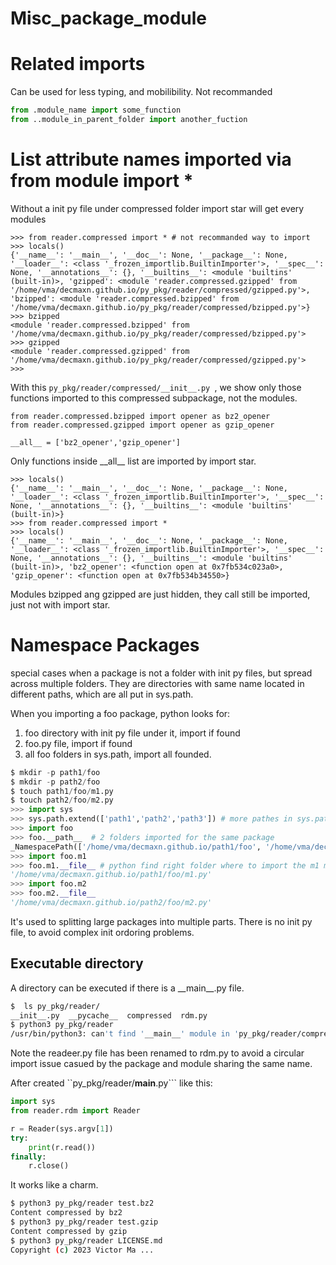 # Misc_package_module


# Related imports

Can be used for less typing, and mobilibility. Not recommanded
```python
from .module_name import some_function
from ..module_in_parent_folder import another_fuction
```

# List attribute names imported via from module import *

Without a init py file under compressed folder import star will get every modules 

```python3
>>> from reader.compressed import * # not recommanded way to import
>>> locals()
{'__name__': '__main__', '__doc__': None, '__package__': None, '__loader__': <class '_frozen_importlib.BuiltinImporter'>, '__spec__': None, '__annotations__': {}, '__builtins__': <module 'builtins' (built-in)>, 'gzipped': <module 'reader.compressed.gzipped' from '/home/vma/decmaxn.github.io/py_pkg/reader/compressed/gzipped.py'>, 'bzipped': <module 'reader.compressed.bzipped' from '/home/vma/decmaxn.github.io/py_pkg/reader/compressed/bzipped.py'>}
>>> bzipped 
<module 'reader.compressed.bzipped' from '/home/vma/decmaxn.github.io/py_pkg/reader/compressed/bzipped.py'>
>>> gzipped
<module 'reader.compressed.gzipped' from '/home/vma/decmaxn.github.io/py_pkg/reader/compressed/gzipped.py'>
>>> 
```
With this ```py_pkg/reader/compressed/__init__.py ```, we show only those functions imported to this compressed subpackage, not the modules.

```python3
from reader.compressed.bzipped import opener as bz2_opener
from reader.compressed.gzipped import opener as gzip_opener

__all__ = ['bz2_opener','gzip_opener']
```

Only functions inside \_\_all__ list are imported by import star. 

```python3
>>> locals()
{'__name__': '__main__', '__doc__': None, '__package__': None, '__loader__': <class '_frozen_importlib.BuiltinImporter'>, '__spec__': None, '__annotations__': {}, '__builtins__': <module 'builtins' (built-in)>}
>>> from reader.compressed import *
>>> locals()
{'__name__': '__main__', '__doc__': None, '__package__': None, '__loader__': <class '_frozen_importlib.BuiltinImporter'>, '__spec__': None, '__annotations__': {}, '__builtins__': <module 'builtins' (built-in)>, 'bz2_opener': <function open at 0x7fb534c023a0>, 'gzip_opener': <function open at 0x7fb534b34550>}
```
Modules bzipped ang gzipped are just hidden, they call still be imported, just not with import star.

# Namespace Packages

special cases when a package is not a folder with init py files, but spread across multiple folders. They are directories with same name located in different paths, which are all put in sys.path. 

When you importing a foo package, python looks for:
1. foo directory with init py file under it, import if found
2. foo.py file, import if found
3. all foo folders in sys.path, import all founded.

```python
$ mkdir -p path1/foo
$ mkdir -p path2/foo
$ touch path1/foo/m1.py
$ touch path2/foo/m2.py
>>> import sys
>>> sys.path.extend(['path1','path2','path3']) # more pathes in sys.path
>>> import foo 
>>> foo.__path__  # 2 folders imported for the same package
_NamespacePath(['/home/vma/decmaxn.github.io/path1/foo', '/home/vma/decmaxn.github.io/path2/foo'])
>>> import foo.m1 
>>> foo.m1.__file__ # python find right folder where to import the m1 module
'/home/vma/decmaxn.github.io/path1/foo/m1.py'
>>> import foo.m2
>>> foo.m2.__file__
'/home/vma/decmaxn.github.io/path2/foo/m2.py'
```

It's used to splitting large packages into multiple parts. 
There is no init py file, to avoid complex init ordoring problems.

## Executable directory

A directory can be executed if there is a \_\_main__.py file.

```bash
$  ls py_pkg/reader/
__init__.py  __pycache__  compressed  rdm.py
$ python3 py_pkg/reader
/usr/bin/python3: can't find '__main__' module in 'py_pkg/reader/compressed/'
```
Note the readeer.py file has been renamed to rdm.py to avoid a circular import issue casued by the package and module sharing the same name.

After created ``py_pkg/reader/__main__.py``` like this:

```python
import sys
from reader.rdm import Reader

r = Reader(sys.argv[1])
try:
    print(r.read())
finally:
    r.close()
```
It works like a charm.

```bash
$ python3 py_pkg/reader test.bz2
Content compressed by bz2
$ python3 py_pkg/reader test.gzip
Content compressed by gzip
$ python3 py_pkg/reader LICENSE.md
Copyright (c) 2023 Victor Ma ...
```
